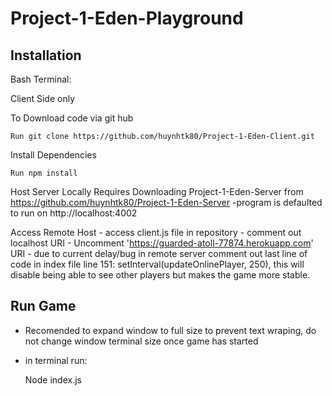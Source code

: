# Project-1-Eden-Playground

Installation
------------
Bash Terminal:

Client Side only

  To Download code via git hub
  
    Run git clone https://github.com/huynhtk80/Project-1-Eden-Client.git
  
  Install Dependencies
  
    Run npm install
  

  Host Server Locally Requires Downloading Project-1-Eden-Server from https://github.com/huynhtk80/Project-1-Eden-Server
    -program is defaulted to run on http://localhost:4002
  
  Access Remote Host
    - access client.js file in repository
    - comment out localhost URI
    - Uncomment 'https://guarded-atoll-77874.herokuapp.com' URI
    - due to current delay/bug in remote server comment out last line of code in index file
      line 151: setInterval(updateOnlinePlayer, 250), this will disable being able to see other players but makes the game more stable.
    
Run Game
--------
- Recomended to expand window to full size to prevent text wraping, do not change window terminal size once game has started
- in terminal run:
    
    Node index.js
